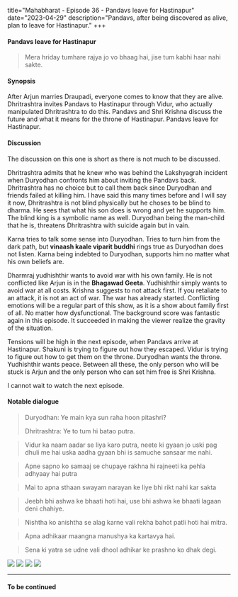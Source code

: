 title="Mahabharat - Episode 36 - Pandavs leave for Hastinapur"
date="2023-04-29"
description="Pandavs, after being discovered as alive, plan to leave for Hastinapur."
+++

#### Pandavs leave for Hastinapur
> Mera hriday tumhare rajya jo vo bhaag hai, jise tum kabhi haar nahi sakte.

#### Synopsis 
After Arjun marries Draupadi, everyone comes to know that they are alive.
Dhritrashtra invites Pandavs to Hastinapur through Vidur, who actually
manipulated Dhritrashtra to do this. Pandavs and Shri Krishna discuss the
future and what it means for the throne of Hastinapur. Pandavs leave for
Hastinapur.

#### Discussion 
The discussion on this one is short as there is not much to be discussed.

Dhritrashtra admits that he knew who was behind the Lakshyagrah incident when
Duryodhan confronts him about inviting the Pandavs back. Dhritrashtra has no
choice but to call them back since Duryodhan and friends failed at killing him.
I have said this many times before and I will say it now, Dhritrashtra is not
blind physically but he choses to be blind to dharma. He sees that what his son
does is wrong and yet he supports him. The blind king is a symbolic name as
well. Duryodhan being the man-child that he is, threatens Dhritrashtra with
suicide again but in vain. 

Karna tries to talk some sense into Duryodhan. Tries to turn him from the dark
path, but **vinaash kaale viparit buddhi** rings true as Duryodhan does not
listen. Karna being indebted to Duryodhan, supports him no matter what his own
beliefs are. 

Dharmraj yudhishthir wants to avoid war with his own family. He is not
conflicted like Arjun is in the **Bhagawad Geeta**. Yudhishthir simply wants to
avoid war at all costs. Krishna suggests to not attack first. If you retaliate
to an attack, it is not an act of war. The war has already started. Conflicting
emotions will be a regular part of this show, as it is a show about family
first of all. No matter how dysfunctional. The background score was fantastic
again in this episode. It succeeded in making the viewer realize the gravity of
the situation.

Tensions will be high in the next episode, when Pandavs arrive at Hastinapur.
Shakuni is trying to figure out how they escaped. Vidur is trying to figure out
how to get them on the throne. Duryodhan wants the throne. Yudhishthir wants
peace. Between all these, the only person who will be stuck is Arjun and the
only person who can set him free is Shri Krishna. 

I cannot wait to watch the next episode.

#### Notable dialogue
> Duryodhan: Ye main kya sun raha hoon pitashri?
>
> Dhritrashtra: Ye to tum hi batao putra.
<!---->
> Vidur ka naam aadar se liya karo putra, neete ki gyaan jo uski pag dhuli me hai uska aadha gyaan bhi is samuche sansaar me nahi.
<!---->
> Apne sapno ko samaaj se chupaye rakhna hi rajneeti ka pehla adhyaay hai putra
<!---->
> Mai to apna sthaan swayam narayan ke liye bhi rikt nahi kar sakta
<!---->
> Jeebh bhi ashwa ke bhaati hoti hai, use bhi ashwa ke bhaati lagaan deni chahiye.
<!---->
> Nishtha ko anishtha se alag karne vali rekha bahot patli hoti hai mitra.
<!---->
> Apna adhikaar maangna manushya ka kartavya hai.
<!---->
> Sena ki yatra se udne vali dhool adhikar ke prashno ko dhak degi.

![](/static/images/mahabharat/ep_36_1.webp)
![](/static/images/mahabharat/ep_36_2.webp)
![](/static/images/mahabharat/ep_36_3.webp)
![](/static/images/mahabharat/ep_36_4.webp)

-------------------------

#### To be continued
